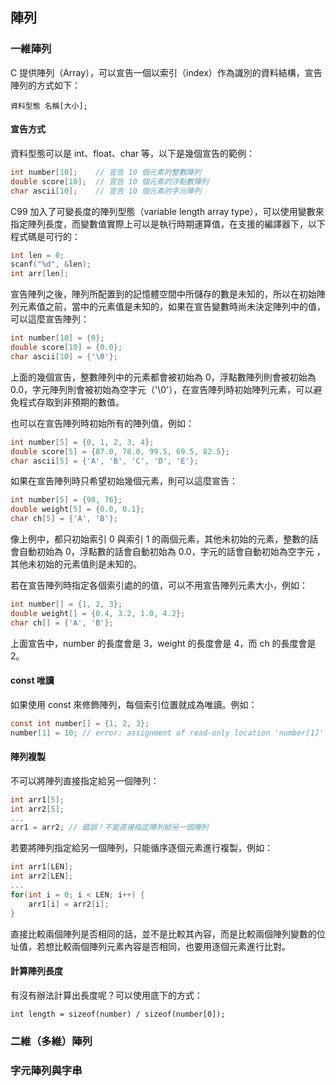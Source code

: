 ## 陣列
### 一維陣列
C 提供陣列（Array），可以宣告一個以索引（index）作為識別的資料結構，宣告陣列的方式如下：
```
資料型態 名稱[大小];
```
#### 宣告方式
資料型態可以是 int、float、char 等，以下是幾個宣告的範例：
```c
int number[10];    // 宣告 10 個元素的整數陣列
double score[10];  // 宣告 10 個元素的浮點數陣列
char ascii[10];    // 宣告 10 個元素的字元陣列
```
C99 加入了可變長度的陣列型態（variable length array type），可以使用變數來指定陣列長度，而變數值實際上可以是執行時期運算值，在支援的編譯器下，以下程式碼是可行的：
```c
int len = 0;
scanf("%d", &len);
int arr[len];
```
宣告陣列之後，陣列所配置到的記憶體空間中所儲存的數是未知的，所以在初始陣列元素值之前，當中的元素值是未知的，如果在宣告變數時尚未決定陣列中的值，可以這麼宣告陣列：
```c
int number[10] = {0};
double score[10] = {0.0};
char ascii[10] = {'\0'};
```
上面的幾個宣告，整數陣列中的元素都會被初始為 0，浮點數陣列則會被初始為 0.0，字元陣列則會被初始為空字元（'\0'），在宣告陣列時初始陣列元素，可以避免程式存取到非預期的數值。  
  
也可以在宣告陣列時初始所有的陣列值，例如：
```c
int number[5] = {0, 1, 2, 3, 4};
double score[5] = {87.0, 78.0, 99.5, 69.5, 82.5};
char ascii[5] = {'A', 'B', 'C', 'D', 'E'};
```
如果在宣告陣列時只希望初始幾個元素，則可以這麼宣告：
```c
int number[5] = {98, 76}; 
double weight[5] = {0.0, 0.1}; 
char ch[5] = {'A', 'B'}; 
```
像上例中，都只初始索引 0 與索引 1 的兩個元素，其他未初始的元素，整數的話會自動初始為 0，浮點數的話會自動初始為 0.0，字元的話會自動初始為空字元 ，其他未初始的元素值則是未知的。

若在宣告陣列時指定各個索引處的的值，可以不用宣告陣列元素大小，例如：
```c
int number[] = {1, 2, 3};
double weight[] = {0.4, 3.2, 1.0, 4.2};
char ch[] = {'A', 'B'};
```
上面宣告中，number 的長度會是 3，weight 的長度會是 4，而 ch 的長度會是 2。
#### const 唯讀
如果使用 const 來修飾陣列，每個索引位置就成為唯讀。例如：
```c
const int number[] = {1, 2, 3};
number[1] = 10; // error: assignment of read-only location 'number[1]'
```
#### 陣列複製
不可以將陣列直接指定給另一個陣列：
```c
int arr1[5];
int arr2[5];
...
arr1 = arr2; // 錯誤！不能直接指定陣列給另一個陣列
```
若要將陣列指定給另一個陣列，只能循序逐個元素進行複製，例如：
```c
int arr1[LEN];
int arr2[LEN];
...
for(int i = 0; i < LEN; i++) {
    arr1[i] = arr2[i];
}
```
直接比較兩個陣列是否相同的話，並不是比較其內容，而是比較兩個陣列變數的位址值，若想比較兩個陣列元素內容是否相同，也要用逐個元素進行比對。

#### 計算陣列長度
有沒有辦法計算出長度呢？可以使用底下的方式：
```
int length = sizeof(number) / sizeof(number[0]);
```
### 二維（多維）陣列

### 字元陣列與字串
